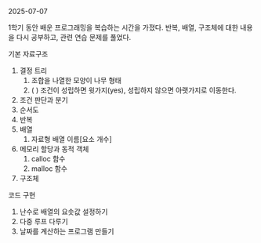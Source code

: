 2025-07-07

1학기 동안 배운 프로그래밍을 복습하는 시간을 가졌다. 반복, 배열, 구조체에 대한 내용을 다시 공부하고, 관련 연습 문제를 풀었다.

기본 자료구조

1. 결정 트리
    1. 조합을 나열한 모양이 나무 형태
    2. ( ) 조건이 성립하면 윗가지(yes), 성립하지 않으면 아랫가지로 이동한다.
2. 조건 판단과 분기
3. 순서도
4. 반복
5. 배열
    1. 자료형 배열 이름[요소 개수]
6. 메모리 할당과 동적 객체
    1. calloc 함수
    2. malloc 함수
7. 구조체

코드 구현
1. 난수로 배열의 요솟값 설정하기
2. 다중 루프 다루기
3. 날짜를 계산하는 프로그램 만들기




